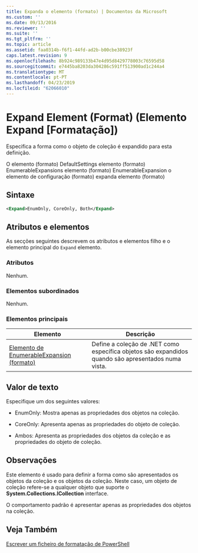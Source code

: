 ```yaml
---
title: Expanda o elemento (formato) | Documentos da Microsoft
ms.custom: ''
ms.date: 09/13/2016
ms.reviewer: ''
ms.suite: ''
ms.tgt_pltfrm: ''
ms.topic: article
ms.assetid: faa0314b-f6f1-44fd-ad2b-b00cbe38923f
caps.latest.revision: 9
ms.openlocfilehash: 8b924c989133b47e4d95d8429778003c76595d58
ms.sourcegitcommit: e7445ba8203da304286c591ff513900ad1c244a4
ms.translationtype: MT
ms.contentlocale: pt-PT
ms.lasthandoff: 04/23/2019
ms.locfileid: "62066010"
---
```

# <a name="expand-element-format"></a>Expand Element (Format) (Elemento Expand [Formatação])

Especifica a forma como o objeto de coleção é expandido para esta definição.

O elemento (formato) DefaultSettings elemento (formato) EnumerableExpansions elemento (formato) EnumerableExpansion o elemento de configuração (formato) expanda elemento (formato)

## <a name="syntax"></a>Sintaxe

```xml
<Expand>EnumOnly, CoreOnly, Both</Expand>
```

## <a name="attributes-and-elements"></a>Atributos e elementos

As secções seguintes descrevem os atributos e elementos filho e o elemento principal do `Expand` elemento.

### <a name="attributes"></a>Atributos

Nenhum.

### <a name="child-elements"></a>Elementos subordinados

Nenhum.

### <a name="parent-elements"></a>Elementos principais

|Elemento|Descrição|
|-------------|-----------------|
|[Elemento de EnumerableExpansion (formato)](./enumerableexpansion-element-format.md)|Define a coleção de .NET como específica objetos são expandidos quando são apresentados numa vista.|

## <a name="text-value"></a>Valor de texto

Especifique um dos seguintes valores:

- EnumOnly: Mostra apenas as propriedades dos objetos na coleção.

- CoreOnly: Apresenta apenas as propriedades do objeto de coleção.

- Ambos: Apresenta as propriedades dos objetos da coleção e as propriedades do objeto de coleção.

## <a name="remarks"></a>Observações

Este elemento é usado para definir a forma como são apresentados os objetos da coleção e os objetos da coleção. Neste caso, um objeto de coleção refere-se a qualquer objeto que suporte o **System.Collections.ICollection** interface.

O comportamento padrão é apresentar apenas as propriedades dos objetos na coleção.

## <a name="see-also"></a>Veja Também

[Escrever um ficheiro de formatação de PowerShell](./writing-a-powershell-formatting-file.md)
